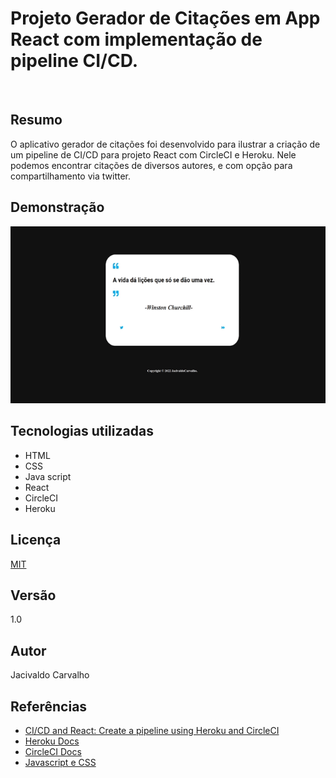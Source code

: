 # Projeto Gerador de Citações em App React com implementação de pipeline CI/CD.

[![<CircleCI>](https://circleci.com/gh/jacivaldocarvalho/Projeto-Gerador-de-Frases.svg?style=shield)](<https://gerador-de-citacoes.herokuapp.com/>)

## Resumo
O aplicativo gerador de citações foi desenvolvido para ilustrar a criação de um pipeline de CI/CD para projeto React com CircleCI e Heroku. Nele podemos encontrar citações de diversos autores, e com opção para compartilhamento via twitter.


## Demonstração

![](gerador-demonstrativo.gif)

## Tecnologias utilizadas
- HTML
- CSS
- Java script
- React
- CircleCI
- Heroku

## Licença

[MIT](https://choosealicense.com/licenses/mit/)

## Versão
1.0

## Autor
Jacivaldo Carvalho


## Referências

 - [CI/CD and React: Create a pipeline using Heroku and CircleCI](https://blog.logrocket.com/ci-cd-and-react-create-a-pipeline-using-heroku-and-circleci/)
 - [Heroku Docs](https://devcenter.heroku.com/categories/reference)
 - [CircleCI Docs](https://circleci.com/docs/)
 - [Javascript e CSS](https://www.w3schools.com/default.asp)

